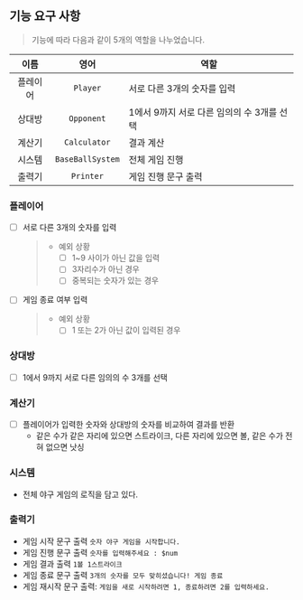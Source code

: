 ## 기능 요구 사항

> 기능에 따라 다음과 같이 5개의 역할을 나누었습니다.

|  이름  |        영어        | 역할                         |
|:----:|:----------------:|----------------------------|
| 플레이어 |     `Player`     | 서로 다른 3개의 숫자를 입력           |
| 상대방  |    `Opponent`    | 1에서 9까지 서로 다른 임의의 수 3개를 선택 | 
| 계산기  |   `Calculator`   | 결과 계산                      |
| 시스템  | `BaseBallSystem` | 전체 게임 진행                   |
| 출력기  |    `Printer`     | 게임 진행 문구 출력                | 

### 플레이어
- [ ] 서로 다른 3개의 숫자를 입력
    > - 예외 상황
    >   - [ ] 1~9 사이가 아닌 값을 입력
    >   - [ ] 3자리수가 아닌 경우
    >   - [ ] 중복되는 숫자가 있는 경우
- [ ] 게임 종료 여부 입력
    > - 예외 상황
    >   - [ ] 1 또는 2가 아닌 값이 입력된 경우

### 상대방
- [ ] 1에서 9까지 서로 다른 임의의 수 3개를 선택

### 계산기
- [ ] 플레이어가 입력한 숫자와 상대방의 숫자를 비교하여 결과를 반환
    - 같은 수가 같은 자리에 있으면 스트라이크, 다른 자리에 있으면 볼, 같은 수가 전혀 없으면 낫싱

### 시스템
- 전체 야구 게임의 로직을 담고 있다.

### 출력기
- 게임 시작 문구 출력 `숫자 야구 게임을 시작합니다.`
- 게임 진행 문구 출력 `숫자를 입력해주세요 : $num`
- 게임 결과 출력 `1볼 1스트라이크`
- 게임 종료 문구 출력 `3개의 숫자를 모두 맞히셨습니다! 게임 종료`
- 게임 재시작 문구 출력: `게임을 새로 시작하려면 1, 종료하려면 2를 입력하세요.`